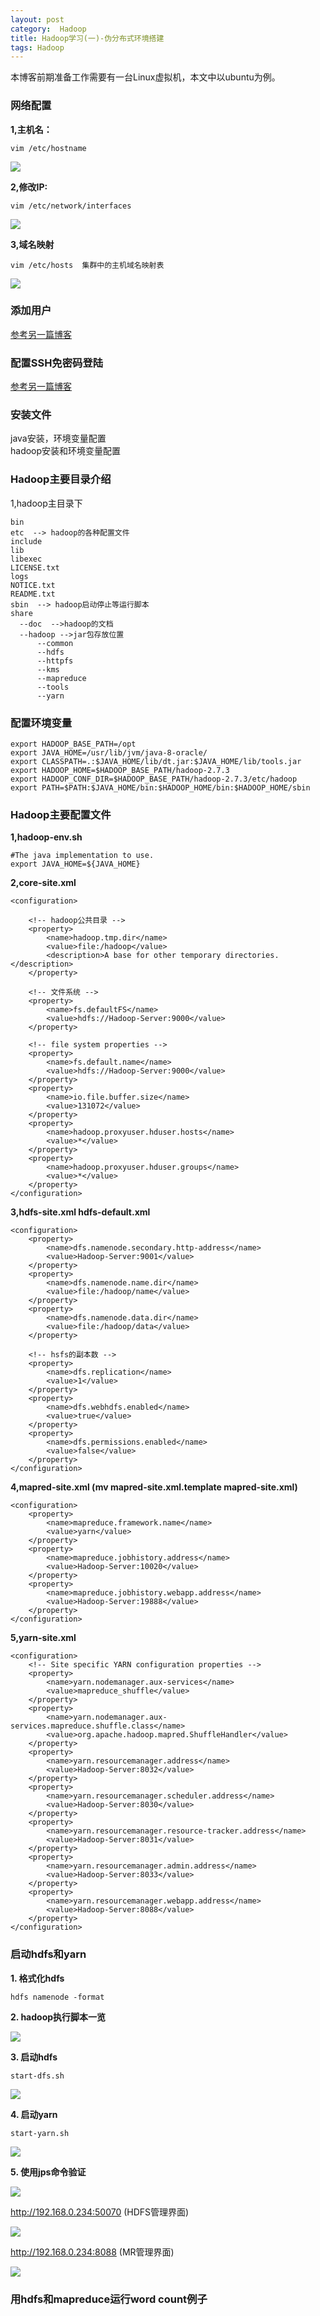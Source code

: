 ```yaml
---
layout: post
category:  Hadoop
title: Hadoop学习(一)-伪分布式环境搭建
tags: Hadoop
---
```


本博客前期准备工作需要有一台Linux虚拟机，本文中以ubuntu为例。

### 网络配置
**1,主机名：**<br>

	vim /etc/hostname

![](http://img.blog.csdn.net/20170324220817007)

**2,修改IP:**<br>

	vim /etc/network/interfaces

![](http://img.blog.csdn.net/20170324221332450)

**3,域名映射**<br>

	vim /etc/hosts  集群中的主机域名映射表

![](http://img.blog.csdn.net/20170324214214279)

### 添加用户

[参考另一篇博客](https://kyleng.github.io/linux/Linux_addUser_and_addSudo)

### 配置SSH免密码登陆

[参考另一篇博客](https://kyleng.github.io/linux/Linux_SSHLogin_NoPassword)


### 安装文件
java安装，环境变量配置<br>
hadoop安装和环境变量配置<br>

### Hadoop主要目录介绍
1,hadoop主目录下<br>

	bin
	etc  --> hadoop的各种配置文件
	include
	lib
	libexec
	LICENSE.txt
	logs
	NOTICE.txt
	README.txt
	sbin  --> hadoop启动停止等运行脚本
	share
	  --doc  -->hadoop的文档
	  --hadoop -->jar包存放位置
	      --common
	      --hdfs
	      --httpfs
	      --kms
	      --mapreduce
	      --tools
	      --yarn

### 配置环境变量

	export HADOOP_BASE_PATH=/opt
	export JAVA_HOME=/usr/lib/jvm/java-8-oracle/
	export CLASSPATH=.:$JAVA_HOME/lib/dt.jar:$JAVA_HOME/lib/tools.jar
	export HADOOP_HOME=$HADOOP_BASE_PATH/hadoop-2.7.3
	export HADOOP_CONF_DIR=$HADOOP_BASE_PATH/hadoop-2.7.3/etc/hadoop
	export PATH=$PATH:$JAVA_HOME/bin:$HADOOP_HOME/bin:$HADOOP_HOME/sbin

### Hadoop主要配置文件
**1,hadoop-env.sh<br>**

	#The java implementation to use.
	export JAVA_HOME=${JAVA_HOME}

**2,core-site.xml<br>**

	<configuration>

		<!-- hadoop公共目录 -->
		<property>
		    <name>hadoop.tmp.dir</name>
		    <value>file:/hadoop</value>
		    <description>A base for other temporary directories.</description>
		</property>

		<!-- 文件系统 -->
		<property>
		    <name>fs.defaultFS</name>
		    <value>hdfs://Hadoop-Server:9000</value>
		</property>

		<!-- file system properties -->
		<property>
		    <name>fs.default.name</name>
		    <value>hdfs://Hadoop-Server:9000</value>
		</property>
		<property>
		    <name>io.file.buffer.size</name>
		    <value>131072</value>
		</property>
		<property>
		    <name>hadoop.proxyuser.hduser.hosts</name>
		    <value>*</value>
		</property>
		<property>
		    <name>hadoop.proxyuser.hduser.groups</name>
		    <value>*</value>
		</property>
	</configuration>


**3,hdfs-site.xml   hdfs-default.xml<br>**

	<configuration>
	    <property>
	        <name>dfs.namenode.secondary.http-address</name>
	        <value>Hadoop-Server:9001</value>
	    </property>
	    <property>
	        <name>dfs.namenode.name.dir</name>
	        <value>file:/hadoop/name</value>
	    </property>
	    <property>
	        <name>dfs.namenode.data.dir</name>
	        <value>file:/hadoop/data</value>
	    </property>

		<!-- hsfs的副本数 -->
	    <property>
	        <name>dfs.replication</name>
	        <value>1</value>
	    </property>
	    <property>
	        <name>dfs.webhdfs.enabled</name>
	        <value>true</value>
	    </property>
	    <property>
	        <name>dfs.permissions.enabled</name>
	        <value>false</value>
	    </property>
	</configuration>

**4,mapred-site.xml (mv mapred-site.xml.template mapred-site.xml)<br>**

	<configuration>
	    <property>
	        <name>mapreduce.framework.name</name>
	        <value>yarn</value>
	    </property>
	    <property>
	        <name>mapreduce.jobhistory.address</name>
	        <value>Hadoop-Server:10020</value>
	    </property>
	    <property>
	        <name>mapreduce.jobhistory.webapp.address</name>
	        <value>Hadoop-Server:19888</value>
	    </property>
	</configuration>

**5,yarn-site.xml**

	<configuration>
		<!-- Site specific YARN configuration properties -->
	    <property>
	        <name>yarn.nodemanager.aux-services</name>
	        <value>mapreduce_shuffle</value>
	    </property>
	    <property>
	        <name>yarn.nodemanager.aux-services.mapreduce.shuffle.class</name>
	        <value>org.apache.hadoop.mapred.ShuffleHandler</value>
	    </property>
	    <property>
	        <name>yarn.resourcemanager.address</name>
	        <value>Hadoop-Server:8032</value>
	    </property>
	    <property>
	        <name>yarn.resourcemanager.scheduler.address</name>
	        <value>Hadoop-Server:8030</value>
	    </property>
	    <property>
	        <name>yarn.resourcemanager.resource-tracker.address</name>
	        <value>Hadoop-Server:8031</value>
	    </property>
	    <property>
	        <name>yarn.resourcemanager.admin.address</name>
	        <value>Hadoop-Server:8033</value>
	    </property>
	    <property>
	        <name>yarn.resourcemanager.webapp.address</name>
	        <value>Hadoop-Server:8088</value>
	    </property>
	</configuration>

### 启动hdfs和yarn

**1. 格式化hdfs<br>**

	hdfs namenode -format
**2. hadoop执行脚本一览**

![](http://img.blog.csdn.net/20170324222008016)<br>

**3. 启动hdfs<br>**

	start-dfs.sh
![](http://img.blog.csdn.net/20170324222752017)<br>

**4. 启动yarn<br>**

	start-yarn.sh
![](http://img.blog.csdn.net/20170324222817674)<br>

**5. 使用jps命令验证<br>**

![](http://img.blog.csdn.net/20170324222912786)<br>

http://192.168.0.234:50070 (HDFS管理界面)<br>

![](http://img.blog.csdn.net/20170324223023223)<br>

http://192.168.0.234:8088 (MR管理界面)<br>

![](http://img.blog.csdn.net/20170324223050302)<br>

### 用hdfs和mapreduce运行word count例子